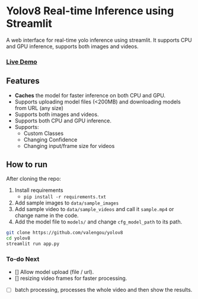 # Yolov8 Real-time Inference using Streamlit
A web interface for real-time yolo inference using streamlit. It supports CPU and GPU inference, supports both images and videos.


### [Live Demo](https://valengou-yolov8-app-p7kyf7.streamlit.app/)


## Features
- **Caches** the model for faster inference on both CPU and GPU.
- Supports uploading model files (<200MB) and downloading models from URL (any size)
- Supports both images and videos.
- Supports both CPU and GPU inference.
- Supports:
  - Custom Classes
  - Changing Confidence
  - Changing input/frame size for videos


## How to run
After cloning the repo:
1. Install requirements
   - `pip install -r requirements.txt`
2. Add sample images to `data/sample_images`
3. Add sample video to `data/sample_videos` and call it `sample.mp4` or change name in the code.
4. Add the model file to `models/` and change `cfg_model_path` to its path.
```bash
git clone https://github.com/valengou/yolov8
cd yolov8
streamlit run app.py
```

### To-do Next
- [] Allow model upload (file / url).
- [] resizing video frames for faster processing.
- [ ] batch processing, processes the whole video and then show the results.
